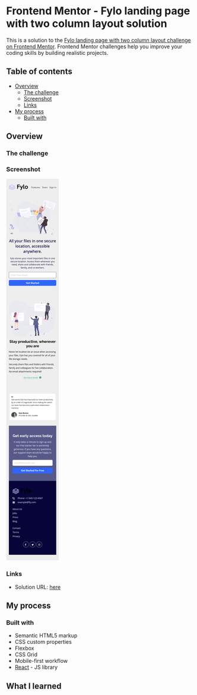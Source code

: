 # Frontend Mentor - Fylo landing page with two column layout solution

This is a solution to the [Fylo landing page with two column layout challenge on Frontend
Mentor](https://www.frontendmentor.io/challenges/fylo-landing-page-with-two-column-layout-5ca5ef041e82137ec91a50f5).
Frontend Mentor challenges help you improve your coding skills by building realistic projects. 

## Table of contents

- [Overview](#overview)
  - [The challenge](#the-challenge)
  - [Screenshot](#screenshot)
  - [Links](#links)
- [My process](#my-process)
  - [Built with](#built-with)

## Overview

### The challenge


### Screenshot

![Mobile](./design/screenshots/mobile.png)

### Links

- Solution URL: [here](https://fylo-landing-page-with-two-column-layout-livid.vercel.app)

## My process

### Built with

- Semantic HTML5 markup
- CSS custom properties
- Flexbox
- CSS Grid
- Mobile-first workflow
- [React](https://reactjs.org/) - JS library

## What I learned
